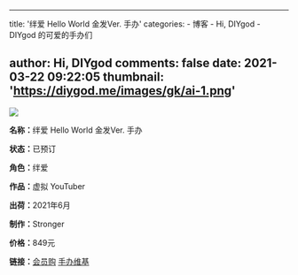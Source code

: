 
---
title: '绊爱 Hello World 金发Ver. 手办'
categories: 
    - 博客
    - Hi, DIYgod
    - DIYgod 的可爱的手办们

author: Hi, DIYgod
comments: false
date: 2021-03-22 09:22:05
thumbnail: 'https://diygod.me/images/gk/ai-1.png'
---

<div>   
<div class="gk-img"><picture><source srcset="/images/gk/ai-1.webp" type="image/webp"><img loading="lazy" src="https://diygod.me/images/gk/ai-1.png" referrerpolicy="no-referrer"></picture></div><div class="gk-desc"><p><strong>名称：</strong>绊爱 Hello World 金发Ver. 手办</p><p><strong>状态：</strong>已预订</p><p><strong>角色：</strong>绊爱</p><p><strong>作品：</strong>虚拟 YouTuber</p><p><strong>出荷：</strong>2021年6月</p><p><strong>制作：</strong>Stronger</p><p><strong>价格：</strong>849元</p><p><strong>链接：</strong><a target="_blank" rel="noopener" href="https://mall.bilibili.com/detail.html?noTitleBar=1&loadingShow=1#itemsId=10024378">会员购</a> <a target="_blank" rel="noopener" href="https://www.hpoi.net/hobby/60122">手办维基</a></p></div>  
</div>
            
